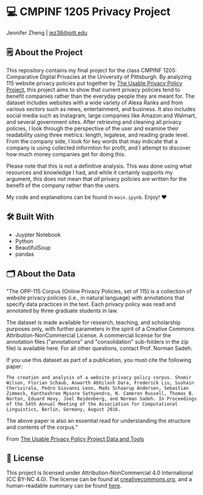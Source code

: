 # 💻 CMPINF 1205 Privacy Project  
Jennifer Zheng | jez38@pitt.edu

## 🗒️ About the Project
This repository contains my final project for the class CMPINF 1205: Comparative Digital Privacies at the University of Pittsburgh. By analyzing 115 website privacy policies put together by [The Usable Privacy Policy Project](https://usableprivacy.org/), this project aims to show that current privacy policies tend to benefit companies rather than the everyday people they are meant for. The dataset includes websites with a wide variety of Alexa Ranks and from various sectors such as news, entertainment, and business. It also includes social media such as Instagram, large companies like Amazon and Walmart, and several government sites.  After retrieving and cleaning all privacy policies, I look through the perspective of the user and examine their readability using three metrics: length, legalese, and reading grade level. From the company side, I look for key words that may indicate that a company is using collected informtion for profit, and I attempt to discover how much money companies get for doing this. 

Please note that this is not a definitive analysis. This was done using what resources and knowledge I had, and while it certainly supports my argument, this does not mean that _all_ privacy policies are written for the benefit of the company rather than the users. 

My code and explanations can be found in `main.ipynb`. Enjoy! ❤️

## 🛠️ Built With
* Juypter Notebook
* Python
* BeautifulSoup
* pandas

## 🗂️ About the Data
"The OPP-115 Corpus (Online Privacy Policies, set of 115) is a collection of website privacy policies (i.e., in natural language) with annotations that specify data practices in the text. Each privacy policy was read and annotated by three graduate students in law.

The dataset is made available for research, teaching, and scholarship purposes only, with further parameters in the spirit of a Creative Commons Attribution-NonCommercial License. A commercial license for the annotation files ("annotations" and "consolidation" sub-folders in the zip file) is available here. For all other questions, contact Prof. Norman Sadeh.

If you use this dataset as part of a publication, you must cite the following paper:

`The creation and analysis of a website privacy policy corpus. Shomir Wilson, Florian Schaub, Aswarth Abhilash Dara, Frederick Liu, Sushain Cherivirala, Pedro Giovanni Leon, Mads Schaarup Andersen, Sebastian Zimmeck, Kanthashree Mysore Sathyendra, N. Cameron Russell, Thomas B. Norton, Eduard Hovy, Joel Reidenberg, and Norman Sadeh. In Proceedings of the 54th Annual Meeting of the Association for Computational Linguistics, Berlin, Germany, August 2016.`  

The above paper is also an essential read for understanding the structure and contents of the corpus."  

From [The Usable Privacy Policy Project Data and Tools](https://usableprivacy.org/data)

## 🔖 License  
This project is licensed under Attribution-NonCommercial 4.0 International (CC BY-NC 4.0). The license can be found at [creativecommons.org](https://creativecommons.org/licenses/by-nc/4.0/legalcode), and a human-readable summary can be found [here](https://creativecommons.org/licenses/by-nc/4.0/).
